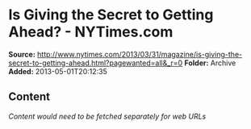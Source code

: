 # Is Giving the Secret to Getting Ahead? - NYTimes.com

**Source:** http://www.nytimes.com/2013/03/31/magazine/is-giving-the-secret-to-getting-ahead.html?pagewanted=all&_r=0
**Folder:** Archive
**Added:** 2013-05-01T20:12:35




## Content
*Content would need to be fetched separately for web URLs*
